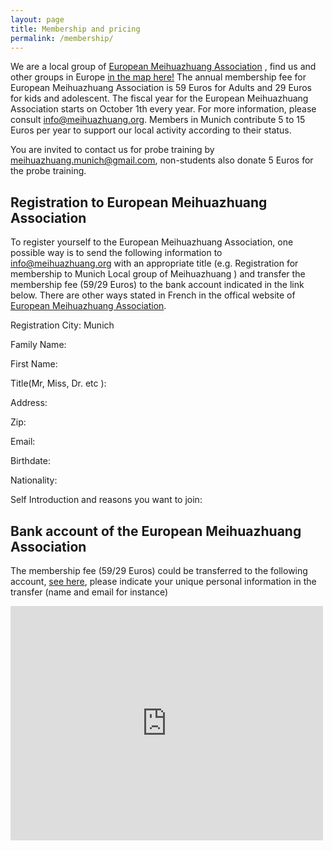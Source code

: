 ```yaml
---
layout: page
title: Membership and pricing
permalink: /membership/
---
```


We are a local group of [European Meihuazhuang Association](http://www.meihuazhuang.org) , find us and other groups in Europe [in the map here!](http://meihuazhuang.org/?groupes) The annual membership fee for European Meihuazhuang Association is 59 Euros for Adults and 29 Euros for kids and adolescent. The fiscal year for the European Meihuazhuang Association starts on October 1th every year. For more information, please consult [info@meihuazhuang.org](mailto:info@meihuazhuang.org). Members in Munich contribute 5 to 15 Euros per year to support our local activity according to their status.

You are invited to contact us for probe training by [meihuazhuang.munich@gmail.com](meihuazhuang.munich@gmail.com), non-students also donate 5 Euros for the probe training.  


## Registration to European Meihuazhuang Association

To register yourself to the European Meihuazhuang Association, one possible way is to send the following information to [info@meihuazhuang.org](mailto:info@meihuazhuang.org) with an
appropriate title (e.g. Registration for membership to Munich Local group of Meihuazhuang ) and transfer the membership fee (59/29 Euros) to the bank account indicated in the
link below. There are other ways stated in French in the offical website of [European Meihuazhuang Association](http://www.meihuazhuang.org).


Registration City: Munich

Family Name: 

First Name: 


Title(Mr, Miss, Dr. etc ): 


Address: 


Zip: 


Email: 


Birthdate: 


Nationality: 


Self Introduction and reasons you want to join: 


## Bank account of the European Meihuazhuang Association
The membership fee (59/29 Euros) could be transferred to the following account, [see here](https://drive.google.com/file/d/0B1vtUB3pfkiyR0NjejFUcnR3ME0/view?usp=sharing), please indicate your unique personal information in the transfer (name and email for instance)

<embed src="https://drive.google.com/file/d/0B1vtUB3pfkiyR0NjejFUcnR3ME0/view?usp=sharing"  width="500" height="375" type='application/pdf'>

<script>
  (function(i,s,o,g,r,a,m){i['GoogleAnalyticsObject']=r;i[r]=i[r]||function(){
  (i[r].q=i[r].q||[]).push(arguments)},i[r].l=1*new Date();a=s.createElement(o),
  m=s.getElementsByTagName(o)[0];a.async=1;a.src=g;m.parentNode.insertBefore(a,m)
  })(window,document,'script','https://www.google-analytics.com/analytics.js','ga');

  ga('create', 'UA-96544484-1', 'auto');
  ga('send', 'pageview');

</script>
